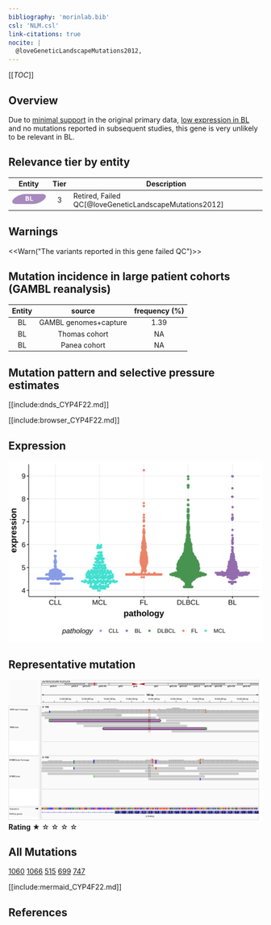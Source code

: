 ```yaml
---
bibliography: 'morinlab.bib'
csl: 'NLM.csl'
link-citations: true
nocite: |
  @loveGeneticLandscapeMutations2012, 
---
```

[[_TOC_]]

## Overview

Due to [minimal support](CYP4F22#representative-mutation) in the original primary data, [low expression in BL](CYP4F22#cyp4f22-expression) and no mutations reported in subsequent studies, this gene is very unlikely to be relevant in BL. 



## Relevance tier by entity

|Entity|Tier|Description                           |
|:------:|:----:|--------------------------------------|
|![BL](images/icons/BL_tier2.png)    |3   |Retired, Failed QC[@loveGeneticLandscapeMutations2012]|

## Warnings

<<Warn("The variants reported in this gene failed QC")>>

## Mutation incidence in large patient cohorts (GAMBL reanalysis)

|Entity|source               |frequency (%)|
|:------:|:---------------------:|:-------------:|
|BL    |GAMBL genomes+capture|1.39         |
|BL    |Thomas cohort        |  NA         |
|BL    |Panea cohort         |  NA         |

## Mutation pattern and selective pressure estimates

[[include:dnds_CYP4F22.md]]


[[include:browser_CYP4F22.md]]

## Expression
![](images/gene_expression/CYP4F22_by_pathology.svg)
<!-- ORIGIN: loveGeneticLandscapeMutations2012 -->
<!-- BL: loveGeneticLandscapeMutations2012 -->

## Representative mutation

![](primary/Love_CYP4F22_15523136.png)
**Rating**
&starf; &star; &star; &star; &star;

## All Mutations

[1060](https://www.bcgsc.ca/downloads/morinlab/GAMBL/Love/1060_reports.html)
[1066](https://www.bcgsc.ca/downloads/morinlab/GAMBL/Love/1066_reports.html)
[515](https://www.bcgsc.ca/downloads/morinlab/GAMBL/Love/515_reports.html)
[699](https://www.bcgsc.ca/downloads/morinlab/GAMBL/Love/699_reports.html)
[747](https://www.bcgsc.ca/downloads/morinlab/GAMBL/Love/747_reports.html)


[[include:mermaid_CYP4F22.md]]

## References

